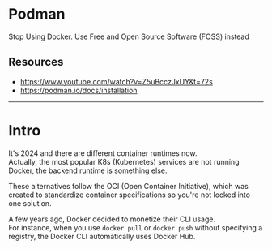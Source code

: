 # Podman
Stop Using Docker. Use Free and Open Source Software (FOSS) instead 

## Resources
- https://www.youtube.com/watch?v=Z5uBcczJxUY&t=72s
- https://podman.io/docs/installation

---

# Intro

It's 2024 and there are different container runtimes now.  
Actually, the most popular K8s (Kubernetes) services are not running Docker, the backend runtime is something else.  

These alternatives follow the OCI (Open Container Initiative), which was created to standardize container specifications so you're 
not locked into one solution.  

A few years ago, Docker decided to monetize their CLI usage.  
For instance, when you use `docker pull` or `docker push` without specifying a registry, the Docker CLI automatically uses Docker Hub.  



